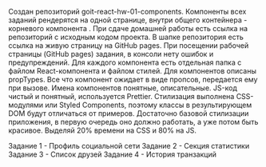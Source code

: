 Создан репозиторий goit-react-hw-01-components.
Компоненты всех заданий рендерятся на одной странице, внутри общего контейнера - корневого компонента <App>.
При сдаче домашней работы есть ссылка на репозиторий с исходным кодом проекта.
В шапке репозитория есть ссылка на живую страницу на GitHub pages.
При посещении рабочей страницы (GitHub pages) задания, в консоли нету ошибок и предупреждений.
Для каждого компонента есть отдельная папка с файлом React-компонента и файлом стилей.
Для компонентов описаны propTypes.
Все что компонент ожидает в виде пропсов, передается ему при вызове.
Имена компонентов понятные, описательные.
JS-код чистый и понятный, используется Prettier.
Стилизация выполнена CSS-модулями или Styled Components, поэтому классы в результирующем DOM будут отличаться от примеров.
Достаточно базовой стилизации приложения, в первую очередь оно должно работать, а уже потом быть красивое. Выделяй 20% времени на CSS и 80% на JS.

Задание 1 - Профиль социальной сети
Задание 2 - Секция статистики
Задание 3 - Список друзей
Задание 4 - История транзакций
